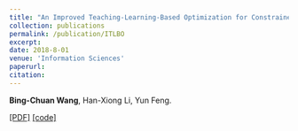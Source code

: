 ```yaml
---
title: "An Improved Teaching-Learning-Based Optimization for Constrained Evolutionary Optimization"
collection: publications
permalink: /publication/ITLBO
excerpt: 
date: 2018-8-01
venue: 'Information Sciences'
paperurl: 
citation: 
---
```

__Bing-Chuan Wang__, Han-Xiong Li, Yun Feng.

[\[PDF\]](http://bingchuanwang.github.io/files/ITLBO.pdf) [\[code\]](http://bingchuanwang.github.io/files/ITLBO.rar)
